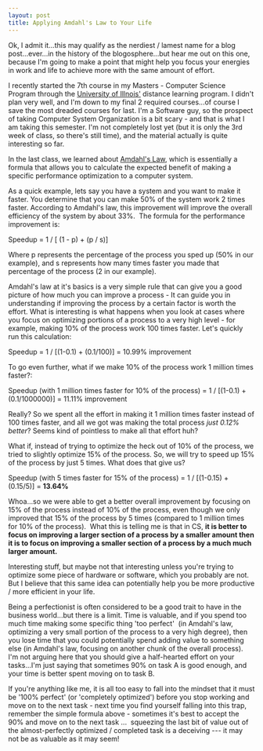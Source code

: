 ```yaml
---
layout: post
title: Applying Amdahl's Law to Your Life
---
```

Ok, I admit it...this may qualify as the nerdiest / lamest name for a blog post...ever...in the history of the blogosphere...but hear me out on this one, because I'm going to make a point that might help you focus your energies in work and life to achieve more with the same amount of effort.

I recently started the 7th course in my Masters - Computer Science Program through the [University of Illnois'](http://cs.uiuc.edu) distance learning program. I didn't plan very well, and I'm down to my final 2 required courses...of course I save the most dreaded courses for last. I'm a Software guy, so the prospect of taking Computer System Organization is a bit scary - and that is what I am taking this semester. I'm not completely lost yet (but it is only the 3rd week of class, so there's still time), and the material actually is quite interesting so far.

In the last class, we learned about [Amdahl's Law](http://en.wikipedia.org/wiki/Amdahl%27s_law), which is essentially a formula that allows you to calculate the expected benefit of making a specific performance optimization to a computer system.

As a quick example, lets say you have a system and you want to make it faster. You determine that you can make 50% of the system work 2 times faster. According to Amdahl's law, this improvement will improve the overall efficiency of the system by about 33%.&nbsp; The formula for the performance improvement is:

Speedup = 1 / [ (1 - p) + (p / s)]

Where p represents the percentage of the process you sped up (50% in our example), and s represents how many times faster you made that percentage of the process (2 in our example).

Amdahl's law at it's basics is a very simple rule that can give you a good picture of how much you can improve a process - It can guide you in understanding if improving the process by a certain factor is worth the effort. What is interesting is what happens when you look at cases where you focus on optimizing portions of a process to a very high level - for example, making 10% of the process work 100 times faster. Let's quickly run this calculation:

Speedup = 1 / [(1-0.1) + (0.1/100)] = 10.99% improvement

To go even further, what if we make 10% of the process work 1 million times faster?:

Speedup (with 1 million times faster for 10% of the process) = 1 / [(1-0.1) + (0.1/1000000)] = 11.11% improvement

Really? So we spent all the effort in making it 1 million times faster instead of 100 times faster, and all we got was making the total process *just 0.12% better*? Seems kind of pointless to make all that effort huh?

What if, instead of trying to optimize the heck out of 10% of the process, we tried to slightly optimize 15% of the process. So, we will try to speed up 15% of the process by just 5 times. What does that give us?

Speedup (with 5 times faster for 15% of the process) = 1 / [(1-0.15) + (0.15/5)] = __13.64%__

Whoa...so we were able to get a better overall improvement by focusing on 15% of the process instead of 10% of the process, even though we only improved that 15% of the process by 5 times (compared to 1 million times for 10% of the process).&nbsp; What this is telling me is that in CS, __it is better to focus on improving a larger section of a process by a smaller amount then it is to focus on improving a smaller section of a process by a much much larger amount.__

Interesting stuff, but maybe not that interesting unless you're trying to optimize some piece of hardware or software, which you probably are not. But I believe that this same idea can potentially help you be more productive / more efficient in your life.

Being a perfectionist is often considered to be a good trait to have in the business world...but there is a limit. Time is valuable, and if you spend too much time making some specific thing 'too perfect'&nbsp; (in Amdahl's law, optimizing a very small portion of the process to a very high degree), then you lose time that you could potentially spend adding value to something else (in Amdahl's law, focusing on another chunk of the overall process). I'm not arguing here that you should give a half-hearted effort on your tasks...I'm just saying that sometimes 90% on task A is good enough, and your time is better spent moving on to task B.

If you're anything like me, it is all too easy to fall into the mindset that it must be '100% perfect' (or 'completely optimized') before you stop working and move on to the next task - next time you find yourself falling into this trap, remember the simple formula above - sometimes it's best to accept the 90% and move on to the next task ...&nbsp; squeezing the last bit of value out of the almost-perfectly optimized / completed task is a deceiving --- it may not be as valuable as it may seem!